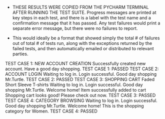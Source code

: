 - THESE RESULTS WERE COPIED FROM THE PYCHARM TERMINAL AFTER RUNNING THE TEST SUITE.  Progress messages are printed at key steps in each test,
and there is a label with the test name and a confirmation message that it has passed.  Any test failures would print a separate error message,
but there were no failures to report.

- This would ideally be a format that showed simply the total # of failures out of total # of tests run, 
along with the exceptions returned by the failed tests, and then automatically emailed or distributed to relevant parties.


TEST CASE 1:  NEW ACCOUNT CREATION
Successfully created new account. Have a good day shopping.
TEST CASE 1: PASSED
TEST CASE 2:  ACCOUNT LOGIN
Waiting to log in.
Login successful.
Good day shopping Mr.Turtle.
TEST CASE 2: PASSED
TEST CASE 3: SHOPPING CART
Faded Short Sleeve T-shirts
Waiting to log in.
Login successful.
Good day shopping Mr.Turtle.
Welcome home!
Item successfully added to cart
Shopping cart looks good! Please check out now.
TEST CASE 3: PASSED
TEST CASE 4:  CATEGORY BROWSING
Waiting to log in.
Login successful.
Good day shopping Mr.Turtle.
Welcome home!
This is the shopping category for Women.
TEST CASE 4: PASSED

